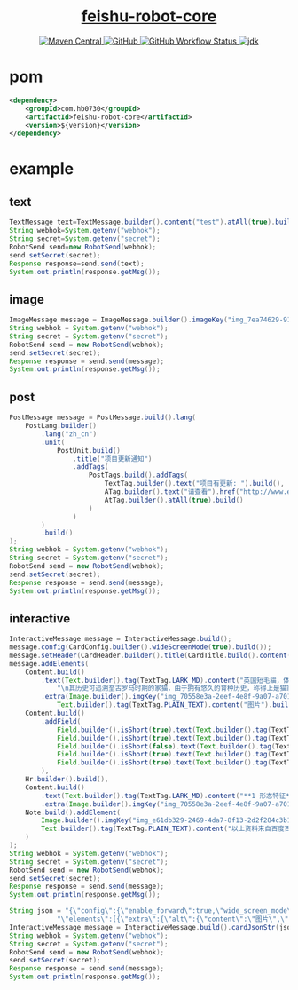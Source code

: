 <h1 align="center"><a href="https://github.com/hb0730/feishu-robot-core" target="_blank">feishu-robot-core</a></h1>
<p align="center">
<a href="https://search.maven.org/artifact/com.hb0730/feishu-robot-core">
<img alt="Maven Central" src="https://img.shields.io/maven-central/v/com.hb0730/feishu-robot-core?style=flat-square">
</a>
<a href="https://github.com/hb0730/java-feishu-robot/blob/master/LICENSE">
<img alt="GitHub" src="https://img.shields.io/github/license/hb0730/java-feishu-robot?style=flat-square">
</a>
<a href="https://github.com/hb0730/java-feishu-robot/actions">
<img alt="GitHub Workflow Status" src="https://img.shields.
io/github/workflow/status/hb0730/java-feishu-robot/Tag%20Release?
style=flat-square">
</a>

<a href="https://www.oracle.com/java/technologies/javase-downloads.html">
<img alt="jdk" src="https://img.shields.io/badge/jdk-8%2B-green?style=flat-square">
</a>
</p>

# pom

```xml
<dependency>
    <groupId>com.hb0730</groupId>
    <artifactId>feishu-robot-core</artifactId>
    <version>${version}</version>
</dependency>
```

# example

## text

```java
TextMessage text=TextMessage.builder().content("test").atAll(true).build();
String webhok=System.getenv("webhok");
String secret=System.getenv("secret"); 
RobotSend send=new RobotSend(webhok); 
send.setSecret(secret); 
Response response=send.send(text); 
System.out.println(response.getMsg());
```
## image
```java
ImageMessage message = ImageMessage.builder().imageKey("img_7ea74629-9191-4176-998c-2e603c9c5e8g").build();
String webhok = System.getenv("webhok");
String secret = System.getenv("secret");
RobotSend send = new RobotSend(webhok);
send.setSecret(secret);
Response response = send.send(message);
System.out.println(response.getMsg());
```

## post
```java
PostMessage message = PostMessage.build().lang(
    PostLang.builder()
        .lang("zh_cn")
        .unit(
            PostUnit.build()
                .title("项目更新通知")
                .addTags(
                    PostTags.build().addTags(
                        TextTag.builder().text("项目有更新: ").build(),
                        ATag.builder().text("请查看").href("http://www.example.com/").build(),
                        AtTag.builder().atAll(true).build()
                    )
                )
        )
        .build()
);
String webhok = System.getenv("webhok");
String secret = System.getenv("secret");
RobotSend send = new RobotSend(webhok);
send.setSecret(secret);
Response response = send.send(message);
System.out.println(response.getMsg());
```

## interactive
```java
InteractiveMessage message = InteractiveMessage.build();
message.config(CardConfig.builder().wideScreenMode(true).build());
message.setHeader(CardHeader.builder().title(CardTitle.build().content("\uD83D\uDC08 英国短毛猫")).template("indigo").build());
message.addElements(
    Content.build()
        .text(Text.builder().tag(TextTag.LARK_MD).content("英国短毛猫，体形圆胖，四肢短粗发达，毛短而密，头大脸圆，对人友善。 " +
            "\n其历史可追溯至古罗马时期的家猫，由于拥有悠久的育种历史，称得上是猫家族中的典范。").build())
        .extra(Image.builder().imgKey("img_70558e3a-2eef-4e8f-9a07-a701c165431g").alt(
            Text.builder().tag(TextTag.PLAIN_TEXT).content("图片").build()).build()),
    Content.build()
        .addField(
            Field.builder().isShort(true).text(Text.builder().tag(TextTag.LARK_MD).content("**中文学名：**\n英国短毛猫").build()).build(),
            Field.builder().isShort(true).text(Text.builder().tag(TextTag.LARK_MD).content("**拉丁学名：**\nFelinae").build()).build(),
            Field.builder().isShort(false).text(Text.builder().tag(TextTag.LARK_MD).content(" ").build()).build(),
            Field.builder().isShort(true).text(Text.builder().tag(TextTag.LARK_MD).content("**体形：**\n圆胖").build()).build(),
            Field.builder().isShort(true).text(Text.builder().tag(TextTag.LARK_MD).content("**被毛：**\n短而浓密、俗称地毯毛").build()).build()
        ),
    Hr.builder().build(),
    Content.build()
        .text(Text.builder().tag(TextTag.LARK_MD).content("**1 形态特征**\n\n 🔵 外形：身体厚实，胸部饱满宽阔，腿部粗壮，爪子浑圆，尾巴的根部粗壮，尾尖钝圆。\n\n🔵 毛色：共有十五种品种被承认，其中最著名的是蓝色系的英国短毛猫。 ").build())
        .extra(Image.builder().imgKey("img_70558e3a-2eef-4e8f-9a07-a701c165431g").alt(Text.builder().tag(TextTag.PLAIN_TEXT).content("图片").build()).build()),
    Note.build().addElement(
        Image.builder().imgKey("img_e61db329-2469-4da7-8f13-2d2f284c3b1g").alt(Text.builder().tag(TextTag.PLAIN_TEXT).content("图片").build()).build(),
        Text.builder().tag(TextTag.PLAIN_TEXT).content("以上资料来自百度百科").build()
    )
);
String webhok = System.getenv("webhok");
String secret = System.getenv("secret");
RobotSend send = new RobotSend(webhok);
send.setSecret(secret);
Response response = send.send(message);
System.out.println(response.getMsg());
```

```java
String json = "{\"config\":{\"enable_forward\":true,\"wide_screen_mode\":true}," +
            "\"elements\":[{\"extra\":{\"alt\":{\"content\":\"图片\",\"tag\":\"plain_text\"},\"compact_width\":false,\"img_key\":\"img_1cad0e51-26f6-492a-8280-a47057b09a0g\",\"mode\":\"crop_center\",\"preview\":true,\"tag\":\"img\"},\"fields\":null,\"tag\":\"div\",\"text\":{\"content\":\"英国短毛猫，体形圆胖，四肢短粗发达，毛短而密，头大脸圆，对人友善。 \\n其历史可追溯至古罗马时期的家猫，由于拥有悠久的育种历史，称得上是猫家族中的典范。\",\"tag\":\"lark_md\"}},{\"fields\":[{\"is_short\":true,\"text\":{\"content\":\"**中文学名：**\\n英国短毛猫\",\"tag\":\"lark_md\"}},{\"is_short\":true,\"text\":{\"content\":\"**拉丁学名：**\\nFelinae\",\"tag\":\"lark_md\"}},{\"is_short\":false,\"text\":{\"content\":\"\",\"tag\":\"lark_md\"}},{\"is_short\":true,\"text\":{\"content\":\"**体形：**\\n圆胖\",\"tag\":\"lark_md\"}},{\"is_short\":true,\"text\":{\"content\":\"**被毛：**\\n短而浓密、俗称地毯毛\",\"tag\":\"lark_md\"}}],\"tag\":\"div\"},{\"tag\":\"hr\"},{\"extra\":{\"alt\":{\"content\":\"图片\",\"tag\":\"plain_text\"},\"compact_width\":false,\"img_key\":\"img_70558e3a-2eef-4e8f-9a07-a701c165431g\",\"mode\":\"crop_center\",\"preview\":true,\"tag\":\"img\"},\"fields\":null,\"tag\":\"div\",\"text\":{\"content\":\"**1 形态特征**\\n\\n \uD83D\uDD35 外形：身体厚实，胸部饱满宽阔，腿部粗壮，爪子浑圆，尾巴的根部粗壮，尾尖钝圆。\\n\\n\uD83D\uDD35 毛色：共有十五种品种被承认，其中最著名的是蓝色系的英国短毛猫。 \",\"tag\":\"lark_md\"}},{\"elements\":[{\"alt\":{\"content\":\"图片\",\"tag\":\"plain_text\"},\"compact_width\":false,\"img_key\":\"img_7ea74629-9191-4176-998c-2e603c9c5e8g\",\"mode\":\"crop_center\",\"preview\":true,\"tag\":\"img\"},{\"content\":\"以上资料来自百度百科\",\"tag\":\"plain_text\"}],\"tag\":\"note\"}],\"header\":{\"template\":\"indigo\",\"title\":{\"content\":\"\uD83D\uDC08 英国短毛猫\",\"tag\":\"plain_text\"}}}";
InteractiveMessage message = InteractiveMessage.build().cardJsonStr(json);
String webhok = System.getenv("webhok");
String secret = System.getenv("secret");
RobotSend send = new RobotSend(webhok);
send.setSecret(secret);
Response response = send.send(message);
System.out.println(response.getMsg());
```